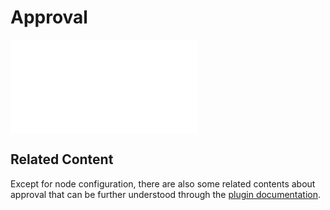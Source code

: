 # Approval

<PluginInfo commercial="true" name="workflow-approval" link="/handbook/workflow/plugins/approval"></PluginInfo>

<embed src="../plugins/approval/node.md#L3-L999"></embed>

## Related Content

Except for node configuration, there are also some related contents about approval that can be further understood through the [plugin documentation](../plugins/approval/index.md).
